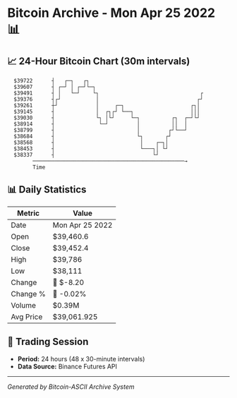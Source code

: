 # Bitcoin Archive - Mon Apr 25 2022 📊

## 📈 24-Hour Bitcoin Chart (30m intervals)

```
  $39722      ┤   ┌─┐   ┌┐                                     
  $39607      ┤ ┌─┘ │ ┌─┘└─┐                                   
  $39491      ┤ │   └─┘    └┐                                ┌ 
  $39376      ┤┌┘           │                               ┌┘ 
  $39261      ┼┘            │     ┌─┐                     ┌┐│  
  $39145      ┤             │  ┌┐┌┘ └──┐                  │││  
  $39030      ┤             └┐ │└┘     └─┐          ┌┐  ┌─┘└┘  
  $38914      ┤              └─┘         │          ││  │      
  $38799      ┤                          │         ┌┘└──┘      
  $38684      ┤                          └┐       ┌┘           
  $38568      ┤                           │    ┌─┐│            
  $38453      ┤                           └───┐│ └┘            
  $38337      ┤                               └┘               
        ────────────────────────────────────────────────→
        Time
```

## 📊 Daily Statistics

| Metric | Value |
|--------|-------|
| Date | Mon Apr 25 2022 |
| Open | $39,460.6 |
| Close | $39,452.4 |
| High | $39,786 |
| Low | $38,111 |
| Change | 🔴 $-8.20 |
| Change % | 🔴 -0.02% |
| Volume | $0.39M |
| Avg Price | $39,061.925 |

## 📅 Trading Session

- **Period:** 24 hours (48 x 30-minute intervals)
- **Data Source:** Binance Futures API

---
*Generated by Bitcoin-ASCII Archive System*
